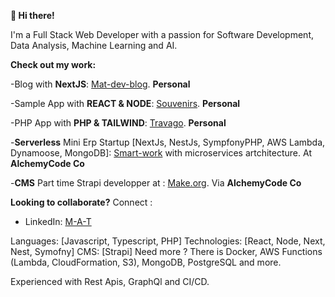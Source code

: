 **👋 Hi there!**

I'm a Full Stack Web Developer with a passion for Software Development, Data Analysis, Machine Learning and AI.

**Check out my work:**

-Blog with **NextJS**: [Mat-dev-blog](https://mat-dev-blog-nextjs.vercel.app/). **Personal**

-Sample App with **REACT & NODE**: [Souvenirs](https://souvenirsappproject.netlify.app/). **Personal**

-PHP App with **PHP & TAILWIND**: [Travago](http://travago.42web.io/). **Personal**

-**Serverless** Mini Erp Startup [NextJs, NestJs, SympfonyPHP, AWS Lambda, Dynamoose, MongoDB]: [Smart-work](www.smartwork.tn) with microservices artchitecture. At **AlchemyCode Co**

-**CMS** Part time Strapi developper at : [Make.org](https://make.org/). Via **AlchemyCode Co**

**Looking to collaborate?**
Connect :
  - LinkedIn: [M-A-T](https://www.linkedin.com/in/M-A-T)

Languages: [Javascript, Typescript, PHP]
Technologies: [React, Node, Next, Nest, Symofny]
CMS: [Strapi]
Need more ? There is Docker, AWS Functions (Lambda, CloudFormation, S3), MongoDB, PostgreSQL and more.

Experienced with Rest Apis, GraphQl and CI/CD.
